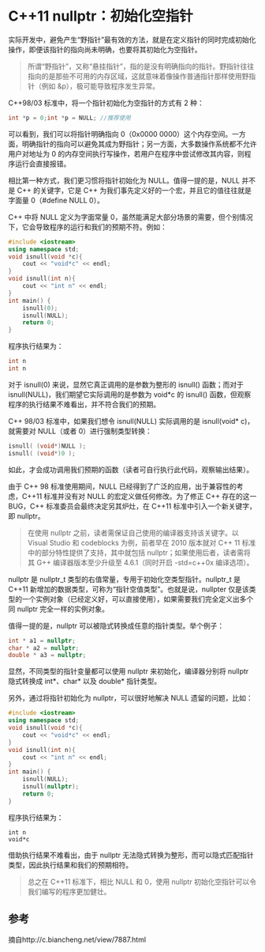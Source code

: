 # C++11 nullptr：初始化空指针

实际开发中，避免产生“野指针”最有效的方法，就是在定义指针的同时完成初始化操作，即便该指针的指向尚未明确，也要将其初始化为空指针。

> 所谓“野指针”，又称“悬挂指针”，指的是没有明确指向的指针。野指针往往指向的是那些不可用的内存区域，这就意味着像操作普通指针那样使用野指针（例如 &p），极可能导致程序发生异常。

C++98/03 标准中，将一个指针初始化为空指针的方式有 2 种：

```c++
int *p = 0;int *p = NULL; //推荐使用
```

可以看到，我们可以将指针明确指向 0（0x0000 0000）这个内存空间。一方面，明确指针的指向可以避免其成为野指针；另一方面，大多数操作系统都不允许用户对地址为 0 的内存空间执行写操作，若用户在程序中尝试修改其内容，则程序运行会直接报错。

相比第一种方式，我们更习惯将指针初始化为 NULL。值得一提的是，NULL 并不是 C++ 的关键字，它是 C++ 为我们事先定义好的一个宏，并且它的值往往就是字面量 0（#define NULL 0）。

C++ 中将 NULL 定义为字面常量 0，虽然能满足大部分场景的需要，但个别情况下，它会导致程序的运行和我们的预期不符。例如：

```c++
#include <iostream>
using namespace std;
void isnull(void *c){
    cout << "void*c" << endl;
}
void isnull(int n){
    cout << "int n" << endl;
}
int main() {
    isnull(0);
    isnull(NULL);
    return 0;
}
```

程序执行结果为：

```c++
int n
int n
```

对于 isnull(0) 来说，显然它真正调用的是参数为整形的 isnull() 函数；而对于 isnull(NULL)，我们期望它实际调用的是参数为 void*c 的 isnull() 函数，但观察程序的执行结果不难看出，并不符合我们的预期。

C++ 98/03 标准中，如果我们想令 isnull(NULL) 实际调用的是 isnull(void* c)，就需要对 NULL（或者 0）进行强制类型转换：

```c++
isnull( (void*)NULL );
isnull( (void*)0 );
```

如此，才会成功调用我们预期的函数（读者可自行执行此代码，观察输出结果）。

由于 C++ 98 标准使用期间，NULL 已经得到了广泛的应用，出于兼容性的考虑，C++11 标准并没有对 NULL 的宏定义做任何修改。为了修正 C++ 存在的这一 BUG，C++ 标准委员会最终决定另其炉灶，在 C++11 标准中引入一个新关键字，即 nullptr。

> 在使用 nullptr 之前，读者需保证自己使用的编译器支持该关键字。以 Visual Studio 和 codeblocks 为例，前者早在 2010 版本就对 C++ 11 标准中的部分特性提供了支持，其中就包括 nullptr；如果使用后者，读者需将其 G++ 编译器版本至少升级至 4.6.1（同时开启 -std=c++0x 编译选项）。

nullptr 是 nullptr_t 类型的右值常量，专用于初始化空类型指针。nullptr_t 是 C++11 新增加的数据类型，可称为“指针空值类型”。也就是说，nullpter 仅是该类型的一个实例对象（已经定义好，可以直接使用），如果需要我们完全定义出多个同 nullptr 完全一样的实例对象。

值得一提的是，nullptr 可以被隐式转换成任意的指针类型。举个例子：

```c++
int * a1 = nullptr;
char * a2 = nullptr;
double * a3 = nullptr;
```

显然，不同类型的指针变量都可以使用 nullptr 来初始化，编译器分别将 nullptr 隐式转换成 int*、char* 以及 double* 指针类型。

另外，通过将指针初始化为 nullptr，可以很好地解决 NULL 遗留的问题，比如：

```c++
#include <iostream>
using namespace std;
void isnull(void *c){
    cout << "void*c" << endl;
}
void isnull(int n){
    cout << "int n" << endl;
}
int main() {
    isnull(NULL);
    isnull(nullptr);
    return 0;
}
```

程序执行结果为：

```shell
int n
void*c
```

借助执行结果不难看出，由于 nullptr 无法隐式转换为整形，而可以隐式匹配指针类型，因此执行结果和我们的预期相符。

> 总之在 C++11 标准下，相比 NULL 和 0，使用 nullptr 初始化空指针可以令我们编写的程序更加健壮。

## 参考

摘自http://c.biancheng.net/view/7887.html